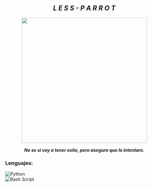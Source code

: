 <h2 align="center"><i>L E S S - P A R R O T</i></h2>

<p align="center">
  <img width="400px" src="https://i.pinimg.com/564x/08/0c/0c/080c0c12cb6359c3c60541729b6d6f5f.jpg">
</p>


<p align="center"><i><b>No se si voy a tener exito, pero aseguro que lo intentare.</b></i></p>

### Lenguajes:

<img src="https://img.shields.io/badge/Python-yellow" align="left"
     alt="Python">
<br>
<img src="https://img.shields.io/badge/Bash Script-yellow" align="left"
     alt="Bash Script">

